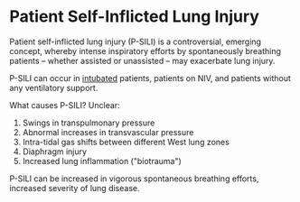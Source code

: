 # Patient Self-Inflicted Lung Injury

Patient self-inflicted lung injury (P-SILI) is a controversial, emerging concept, whereby intense inspiratory efforts by spontaneously breathing patients – whether assisted or unassisted – may exacerbate lung injury.

P-SILI can occur in [intubated](../../Procedures/Intubation.md) patients, patients on NIV, and patients without any ventilatory support.

What causes P-SILI? Unclear:

1. Swings in transpulmonary pressure
2. Abnormal increases in transvascular pressure
3. Intra-tidal gas shifts between different West lung zones
4. Diaphragm injury
5. Increased lung inflammation ("biotrauma")

P-SILI can be increased in vigorous spontaneous breathing efforts, increased severity of lung disease.